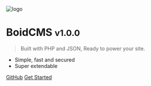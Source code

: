 ![logo](_media/icon.svg)

# BoidCMS <small>v1.0.0</small>

> Built with PHP and JSON, Ready to power your site.

- Simple, fast and secured
- Super extendable

[GitHub](https://github.com/BoidCMS/BoidCMS/)
[Get Started](#boidcms)
